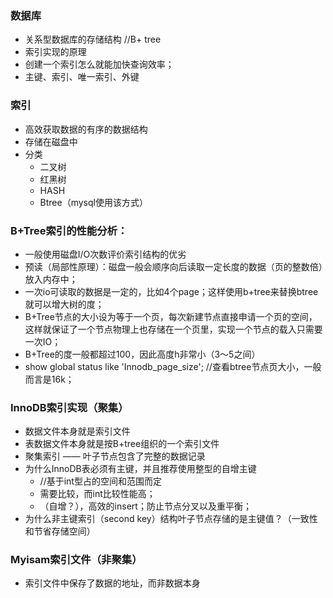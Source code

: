 ### 数据库
  - 关系型数据库的存储结构   //B+ tree
  - 索引实现的原理
  - 创建一个索引怎么就能加快查询效率；
  - 主键、索引、唯一索引、外键

### 索引
  - 高效获取数据的有序的数据结构
  - 存储在磁盘中
  - 分类
    - 二叉树
    - 红黑树
    - HASH
    - Btree（mysql使用该方式）
    
### B+Tree索引的性能分析：
  - 一般使用磁盘I/O次数评价索引结构的优劣
  - 预读（局部性原理）：磁盘一般会顺序向后读取一定长度的数据（页的整数倍）放入内存中；
  - 一次io可读取的数据是一定的，比如4个page；这样使用b+tree来替换btree就可以增大树的度；
  - B+Tree节点的大小设为等于一个页，每次新建节点直接申请一个页的空间，这样就保证了一个节点物理上也存储在一个页里，实现一个节点的载入只需要一次IO；
  - B+Tree的度一般都超过100，因此高度h非常小（3～5之间）
  - show global status like 'Innodb_page_size'; //查看btree节点页大小，一般而言是16k；
  
### InnoDB索引实现（聚集）
  - 数据文件本身就是索引文件
  - 表数据文件本身就是按B+tree组织的一个索引文件
  - 聚集索引 —— 叶子节点包含了完整的数据记录
  - 为什么InnoDB表必须有主键，并且推荐使用整型的自增主键 
    - //基于int型占的空间和范围而定
    - 需要比较，而int比较性能高；
    - （自增？），高效的insert；防止节点分叉以及重平衡；
  - 为什么非主键索引（second key）结构叶子节点存储的是主键值？（一致性和节省存储空间）


### Myisam索引文件（非聚集）
  - 索引文件中保存了数据的地址，而非数据本身
